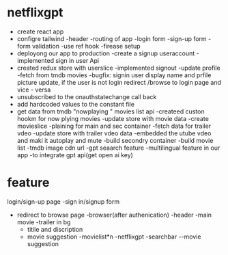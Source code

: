 # netflixgpt
- create react app
- configre tailwind
-header
-routing of app
-login form
-sign-up form
-form validation
-use ref hook
-firease setup
- deployong our app to production
-create a signup useraccount
-implemented sign in user Api
- created redux store with userslice
-implemented signout
-update profile
-fetch from tmdb movies
-bugfix: signin user display name and prfile picture update, if the user is not login  redirect /browse to login page and vice - versa
- unsubscribed to the onauthstatechange  call  back
- add hardcoded values to the constant file
- get data from tmdb "nowplaying " movies list api
 -createed custon hookm for now plying movies
 -update store with movie data
 -create movieslice
 -plaining for main and sec container
 -fetch  data for trailer vdeo
 -update store with trailer vdeo data
 -embedded the utube vdeo and maki it autoplay and mute
-build secondry container
-build movie list
-tmdb image cdn url
-gpt seaarch feature
-multilingual feature in our app
-to integrate gpt api(get open ai key)


 # feature

 login/sign-up page
 -sign in/signup form
 - redirect to browse page
 -browser(after authenication)
    -header
    -main movie
      -trailer in bg
      - titile and discription
      - movie suggestion
      -movielist*n
-netflixgpt
  -searchbar
  --movie suggestion



